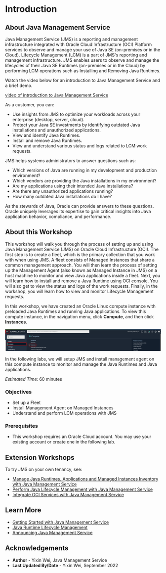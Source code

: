 # Introduction

## About Java Management Service

Java Management Service (JMS) is a reporting and management infrastructure integrated with Oracle Cloud Infrastructure (OCI) Platform services to observe and manage your use of Java SE (on-premises or in the Cloud). Lifecycle Management (LCM) is a part of JMS's reporting and management infrastructure. JMS enables users to observe and manage the lifecycles of their Java SE Runtimes (on-premises or in the Cloud) by performing LCM operations such as Installing and Removing Java Runtimes.

Watch the video below for an introduction to Java Management Service and a brief demo.

[video of introduction to Java Management Service](youtube:YCgJxqvglCI)



As a customer, you can:

* Use insights from JMS to optimize your workloads across your enterprise (desktop, server, cloud).
* Protect your Java SE investments by identifying outdated Java installations and unauthorized applications.
* View and identify Java Runtimes.
* Install and remove Java Runtimes.
* View and understand various status and logs related to LCM work requests.

JMS helps systems administrators to answer questions such as:

* Which versions of Java are running in my development and production environment?
* Which vendors are providing the Java installations in my environment?
* Are my applications using their intended Java installations?
* Are there any unauthorized applications running?
* How many outdated Java installations do I have?

As the stewards of Java, Oracle can provide answers to these questions. Oracle uniquely leverages its expertise to gain critical insights into Java application behavior, compliance, and performance.

## About this Workshop

 This workshop will walk you through the process of setting up and using Java Management Service (JMS) on Oracle Cloud Infrastructure (OCI). The first step is to create a fleet, which is the primary collection that you work with when using JMS. A fleet consists of Managed Instances that share a common management approach. You will then learn the process of setting up the Management Agent (also known as Managed Instance in JMS) on a host machine to monitor and view Java applications inside a fleet. Next, you will learn how to install and remove a Java Runtime using OCI console. You will also get to view the status and logs of the work requests. Finally, in the workshop, you will learn how to view and monitor Lifecycle Management requests.

 In this workshop, we have created an Oracle Linux compute instance with preloaded Java Runtimes and running Java applications. To view this compute instance, in the navigation menu, click **Compute**, and then click **Instances**.

![image of console navigation to compute instances](images/console-navigation-instance-short.png)

 In the following labs, we will setup JMS and install management agent on this compute instance to monitor and manage the Java Runtimes and Java applications.

*Estimated Time:* 60 minutes

### Objectives

* Set up a Fleet
* Install Management Agent on Managed Instances
* Understand and perform LCM operations with JMS

### Prerequisites

* This workshop requires an Oracle Cloud account. You may use your existing account or create one in the following lab.

## Extension Workshops

To try JMS on your own tenancy, see:

* [Manage Java Runtimes, Applications and Managed Instances Inventory with Java Management Service](https://apexapps.oracle.com/pls/apex/dbpm/r/livelabs/view-workshop?wid=912)
* [Perform Java Lifecycle Management with Java Management Service](https://apexapps.oracle.com/pls/apex/dbpm/r/livelabs/view-workshop?wid=3202)
* [Integrate OCI Services with Java Management Service](https://apexapps.oracle.com/pls/apex/dbpm/r/livelabs/view-workshop?wid=3203)


## Learn More

* [Getting Started with Java Management Service](https://docs.oracle.com/en-us/iaas/jms/doc/getting-started-java-management-service.html)
* [Java Runtime Lifecycle Management](https://docs.oracle.com/en-us/iaas/jms/doc/java-runtime-lifecycle-management.html)
* [Announcing Java Management Service](https://blogs.oracle.com/java/post/announcing-java-management-service)


## Acknowledgements

* **Author** - Yixin Wei, Java Management Service
* **Last Updated By/Date** - Yixin Wei, September 2022
